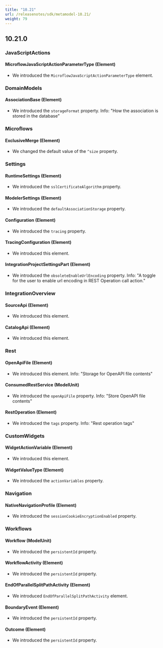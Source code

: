 ```yaml
---
title: "10.21"
url: /releasenotes/sdk/metamodel-10.21/
weight: 79
---
```


## 10.21.0

### JavaScriptActions

#### MicroflowJavaScriptActionParameterType (Element)

* We introduced the `MicroflowJavaScriptActionParameterType` element.

### DomainModels

#### AssociationBase (Element)

* We introduced the `storageFormat` property. Info: "How the association is stored in the database"

### Microflows

#### ExclusiveMerge (Element)

* We changed the default value of the `^size` property.

### Settings

#### RuntimeSettings (Element)

* We introduced the `sslCertificateAlgorithm` property. 

#### ModelerSettings (Element)

* We introduced the `defaultAssociationStorage` property. 

#### Configuration (Element)

* We introduced the `tracing` property. 

#### TracingConfiguration (Element)

* We introduced this element. 

#### IntegrationProjectSettingsPart (Element)

* We introduced the `obsoleteEnableUrlEncoding` property. Info: "A toggle for the user to enable url encoding in REST Operation call action."

### IntegrationOverview

#### SourceApi (Element)

* We introduced this element. 

#### CatalogApi (Element)

* We introduced this element. 

### Rest

#### OpenApiFile (Element)

* We introduced this element. Info: "Storage for OpenAPI file contents"

#### ConsumedRestService (ModelUnit)

* We introduced the `openApiFile` property. Info: "Store OpenAPI file contents"

#### RestOperation (Element)

* We introduced the `tags` property. Info: "Rest operation tags"

### CustomWidgets

#### WidgetActionVariable (Element)

* We introduced this element. 

#### WidgetValueType (Element)

* We introduced the `actionVariables` property. 

### Navigation

#### NativeNavigationProfile (Element)

* We introduced the `sessionCookieEncryptionEnabled` property. 

### Workflows

#### Workflow (ModelUnit)

* We introduced the `persistentId` property. 

#### WorkflowActivity (Element)

* We introduced the `persistentId` property. 

#### EndOfParallelSplitPathActivity (Element)

* We introduced `EndOfParallelSplitPathActivity` element. 

#### BoundaryEvent (Element)

* We introduced the `persistentId` property. 

#### Outcome (Element)

* We introduced the `persistentId` property. 

